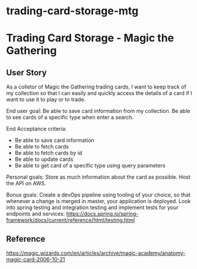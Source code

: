 # trading-card-storage-mtg

# Trading Card Storage - Magic the Gathering

## User Story
As a colletor of Magic the Gathering trading cards, I want to keep track of my collection so that I can easily and quickly access the details of a card if I want to use it to play or to trade. 

End user goal: Be able to save card information from my collection. Be able to see cards of a specific type when enter a search. 

End Acceptance criteria: 
* Be able to save card information
* Be able to fetch cards
* Be able to fetch cards by id
* Be able to update cards
* Be able to get card of a specific type using query parameters

Personal goals:
Store as much information about the card as possible.
Host the API on AWS. 

Bonus goals:
Create a devOps pipeline using tooling of your choice, so that whenever a change is merged in master, your application is deployed.
Look into spring testing and integration testing and implement tests for your endpoints and services:
https://docs.spring.io/spring-framework/docs/current/reference/html/testing.html

## Reference
https://magic.wizards.com/en/articles/archive/magic-academy/anatomy-magic-card-2006-10-21
